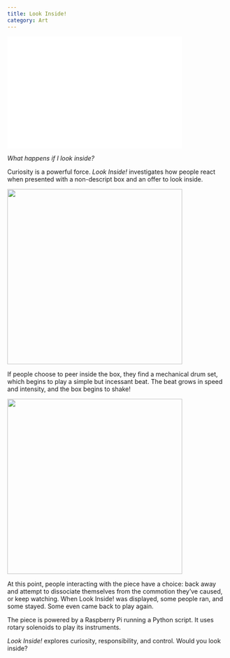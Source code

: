 ```yaml
---
title: Look Inside!
category: Art
---
```


<iframe width="400" height="255" src="//www.youtube.com/embed/Ys1phjDqt1s" frameborder="0" allowfullscreen></iframe>

*What happens if I look inside?*

Curiosity is a powerful force. *Look Inside!* investigates how people react when presented with a non-descript box and an offer to look inside.

<img src="http://teach.alimomeni.net/2014fall2/wp-content/uploads/2014/12/IMG_0060-e1418520618497.jpg" width="400" />

If people choose to peer inside the box, they find a mechanical drum set, which begins to play a simple but incessant beat. The beat grows in speed and intensity, and the box begins to shake!

<img src="http://teach.alimomeni.net/2014fall2/wp-content/uploads/2014/12/IMG_0071-e1418520502141.jpg" width="400" />

At this point, people interacting with the piece have a choice: back away and attempt to dissociate themselves from the commotion they’ve caused, or keep watching. When Look Inside! was displayed, some people ran, and some stayed. Some even came back to play again.

The piece is powered by a Raspberry Pi running a Python script. It uses rotary solenoids to play its instruments.

*Look Inside!* explores curiosity, responsibility, and control. Would you look inside?
